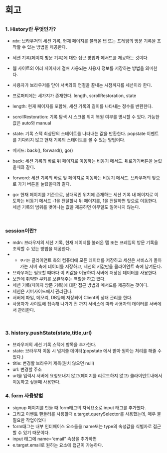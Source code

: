 # 회고

##

### 1. History란 무엇인가?

- `mdn`: 브라우저의 세션 기록, 현재 페이지를 불러온 탭 또는 프레임의 방문 기록을 조작할 수 있는 방법을 제공한다.
- 세션 기록(페이지 방문 기록)에 대한 접근 방법과 메서드를 제공하는 것이다.
- 웹 사이트의 여러 페이지에 걸쳐 사용되는 사용자 정보를 저장하는 방법을 의미한다.
- 사용자가 브라우저를 닫아 서버와의 연결을 끝내는 시점까지를 세션이라 한다.

- 프로퍼티에는 세가지가 존재한다. length, scrollRestoration, state
- length: 현재 페이지를 포함해, 세션 기록의 길이를 나타내는 정수를 반환한다.
- scrollRestoration: 기록 탐색 시 스크롤 위치 복원 여부를 명시할 수 있다. 가능한 값은 auto와 manual
- state: 기록 스택 최상단의 스테이트를 나타내는 값을 반환한다. popstate 이벤트를 기다리지 않고 현재 기록의 스테이트를 볼 수 있는 방법이다.

- 메서드: back(), forward(), go()
- back: 세션 기록의 바로 뒤 페이지로 이동하는 비동기 메서드. 뒤로가기버튼을 눌렀을때와 같다.
- forword: 세션 기록의 바로 앞 페이지로 이동하는 비동기 메서드. 브라우저의 앞으로 가기 버튼을 눌렀을때와 같다.
- go: 현재 페이지를 기준으로, 상대적인 위치에 존재하는 세션 기록 내 페이지로 이도하는 비동기 메서드 -1을 전달할시 뒤 페이지를, 1을 전달하면 앞으로 이동한다. 세션 기록의 범위를 벗어나는 값을 제공하면 아무일도 일어나지 않는다.

</br>

### session이란?

- mdn: 브라우저의 세션 기록, 현재 페이지를 불러온 탭 또는 프레임의 방문 기록을 조작할 수 있는 방법을 제공한다.
- - `쿠키는` 클라이언트 측의 컴퓨터에 모든 데이터를 저장하고 세션은 서비스가 돌아가는 서버 측에 데이터를 저장하고, 세션의 키값만을 클라이언트 측에 남겨둔다.
- 브라우저는 필요할 때마다 이 키값을 이용하여 서버에 저장된 데이터를 사용한다.
- 보안에 취약한 쿠키를 보완해주는 역할을 하고 있다.
- 세션 기록(페이지 방문 기록)에 대한 접근 방법과 메서드를 제공하는 것이다.
- 세션은 서버사이드에서 관리된다.
- 서버에 파일, 메모리, DB등에 저장되어 Client의 상태 관리를 한다.
- 사용자가 사이트에 접속해 나가기 전 까지 서비스에 따라 사용자의 데이터를 서버에서 관리한다.

</br>

### 3. history.pushState(state,title,url)

- 브라우저의 세션 기록 스택에 항목을 추가한다.
- state: 브라우저 이동 시 넘겨줄 데이터(popstate 에서 받아 원하는 처리를 해줄 수 있다.)
- title: 변경할 브라우저 제목(원치 않으면 null)
- url: 변경할 주소
- url을 입력시 서버에 요청보내지 않고(페이지를 리로드하지 않고) 클라이언트내에서 이동하고 싶을때 사용한다.

### 4. form 사용방법

- signup 페이지를 만들 때 form태그의 자식요소로 input 태그를 추가했다.
- 그리고 이벤트 핸들러를 사용할때 e.target.querySelector를 사용했는데, 매우 불필요한 작업이었다
- form태그는 내부 인터페이스 요소들을 name또는 type의 속성값을 식별자로 접근할 수 있기 때문이다.
- input 태그에 name=“email” 속성을 추가하면
- e.target.email로 원하는 요소에 접근이 가능하다.
